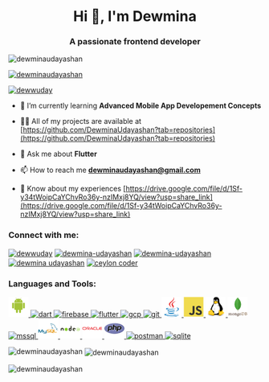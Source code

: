<h1 align="center">Hi 👋, I'm Dewmina</h1>
<h3 align="center">A passionate frontend developer</h3>

<p align="left"> <img src="https://komarev.com/ghpvc/?username=dewminaudayashan&label=Profile%20views&color=0e75b6&style=flat" alt="dewminaudayashan" /> </p>

<p align="left"> <a href="https://github.com/ryo-ma/github-profile-trophy"><img src="https://github-profile-trophy.vercel.app/?username=dewminaudayashan" alt="dewminaudayashan" /></a> </p>

<p align="left"> <a href="https://twitter.com/dewwuday" target="blank"><img src="https://img.shields.io/twitter/follow/dewwuday?logo=twitter&style=for-the-badge" alt="dewwuday" /></a> </p>

- 🌱 I’m currently learning **Advanced Mobile App Developement Concepts**

- 👨‍💻 All of my projects are available at [https://github.com/DewminaUdayashan?tab=repositories](https://github.com/DewminaUdayashan?tab=repositories)

- 💬 Ask me about **Flutter**

- 📫 How to reach me **dewminaudayashan@gmail.com**

- 📄 Know about my experiences [https://drive.google.com/file/d/1Sf-y34tWoipCaYChvRo36y-nzIMxj8YQ/view?usp=share_link](https://drive.google.com/file/d/1Sf-y34tWoipCaYChvRo36y-nzIMxj8YQ/view?usp=share_link)

<h3 align="left">Connect with me:</h3>
<p align="left">
<a href="https://twitter.com/dewwuday" target="blank"><img align="center" src="https://raw.githubusercontent.com/rahuldkjain/github-profile-readme-generator/master/src/images/icons/Social/twitter.svg" alt="dewwuday" height="30" width="40" /></a>
<a href="https://linkedin.com/in/dewmina-udayashan" target="blank"><img align="center" src="https://raw.githubusercontent.com/rahuldkjain/github-profile-readme-generator/master/src/images/icons/Social/linked-in-alt.svg" alt="dewmina-udayashan" height="30" width="40" /></a>
<a href="https://stackoverflow.com/users/dewmina-udayashan" target="blank"><img align="center" src="https://raw.githubusercontent.com/rahuldkjain/github-profile-readme-generator/master/src/images/icons/Social/stack-overflow.svg" alt="dewmina-udayashan" height="30" width="40" /></a>
<a href="https://fb.com/dewmina udayashan" target="blank"><img align="center" src="https://raw.githubusercontent.com/rahuldkjain/github-profile-readme-generator/master/src/images/icons/Social/facebook.svg" alt="dewmina udayashan" height="30" width="40" /></a>
<a href="https://www.youtube.com/c/ceylon coder" target="blank"><img align="center" src="https://raw.githubusercontent.com/rahuldkjain/github-profile-readme-generator/master/src/images/icons/Social/youtube.svg" alt="ceylon coder" height="30" width="40" /></a>
</p>

<h3 align="left">Languages and Tools:</h3>
<p align="left"> <a href="https://developer.android.com" target="_blank" rel="noreferrer"> <img src="https://raw.githubusercontent.com/devicons/devicon/master/icons/android/android-original-wordmark.svg" alt="android" width="40" height="40"/> </a> <a href="https://dart.dev" target="_blank" rel="noreferrer"> <img src="https://www.vectorlogo.zone/logos/dartlang/dartlang-icon.svg" alt="dart" width="40" height="40"/> </a> <a href="https://firebase.google.com/" target="_blank" rel="noreferrer"> <img src="https://www.vectorlogo.zone/logos/firebase/firebase-icon.svg" alt="firebase" width="40" height="40"/> </a> <a href="https://flutter.dev" target="_blank" rel="noreferrer"> <img src="https://www.vectorlogo.zone/logos/flutterio/flutterio-icon.svg" alt="flutter" width="40" height="40"/> </a> <a href="https://cloud.google.com" target="_blank" rel="noreferrer"> <img src="https://www.vectorlogo.zone/logos/google_cloud/google_cloud-icon.svg" alt="gcp" width="40" height="40"/> </a> <a href="https://git-scm.com/" target="_blank" rel="noreferrer"> <img src="https://www.vectorlogo.zone/logos/git-scm/git-scm-icon.svg" alt="git" width="40" height="40"/> </a> <a href="https://www.java.com" target="_blank" rel="noreferrer"> <img src="https://raw.githubusercontent.com/devicons/devicon/master/icons/java/java-original.svg" alt="java" width="40" height="40"/> </a> <a href="https://developer.mozilla.org/en-US/docs/Web/JavaScript" target="_blank" rel="noreferrer"> <img src="https://raw.githubusercontent.com/devicons/devicon/master/icons/javascript/javascript-original.svg" alt="javascript" width="40" height="40"/> </a> <a href="https://www.linux.org/" target="_blank" rel="noreferrer"> <img src="https://raw.githubusercontent.com/devicons/devicon/master/icons/linux/linux-original.svg" alt="linux" width="40" height="40"/> </a> <a href="https://www.mongodb.com/" target="_blank" rel="noreferrer"> <img src="https://raw.githubusercontent.com/devicons/devicon/master/icons/mongodb/mongodb-original-wordmark.svg" alt="mongodb" width="40" height="40"/> </a> <a href="https://www.microsoft.com/en-us/sql-server" target="_blank" rel="noreferrer"> <img src="https://www.svgrepo.com/show/303229/microsoft-sql-server-logo.svg" alt="mssql" width="40" height="40"/> </a> <a href="https://www.mysql.com/" target="_blank" rel="noreferrer"> <img src="https://raw.githubusercontent.com/devicons/devicon/master/icons/mysql/mysql-original-wordmark.svg" alt="mysql" width="40" height="40"/> </a> <a href="https://nodejs.org" target="_blank" rel="noreferrer"> <img src="https://raw.githubusercontent.com/devicons/devicon/master/icons/nodejs/nodejs-original-wordmark.svg" alt="nodejs" width="40" height="40"/> </a> <a href="https://www.oracle.com/" target="_blank" rel="noreferrer"> <img src="https://raw.githubusercontent.com/devicons/devicon/master/icons/oracle/oracle-original.svg" alt="oracle" width="40" height="40"/> </a> <a href="https://www.php.net" target="_blank" rel="noreferrer"> <img src="https://raw.githubusercontent.com/devicons/devicon/master/icons/php/php-original.svg" alt="php" width="40" height="40"/> </a> <a href="https://postman.com" target="_blank" rel="noreferrer"> <img src="https://www.vectorlogo.zone/logos/getpostman/getpostman-icon.svg" alt="postman" width="40" height="40"/> </a> <a href="https://www.sqlite.org/" target="_blank" rel="noreferrer"> <img src="https://www.vectorlogo.zone/logos/sqlite/sqlite-icon.svg" alt="sqlite" width="40" height="40"/> </a> </p>

<p><img align="left" src="https://github-readme-stats.vercel.app/api/top-langs?username=dewminaudayashan&show_icons=true&locale=en&layout=compact" alt="dewminaudayashan" /></p>

<p>&nbsp;<img align="center" src="https://github-readme-stats.vercel.app/api?username=dewminaudayashan&show_icons=true&locale=en" alt="dewminaudayashan" /></p>

<p><img align="center" src="https://github-readme-streak-stats.herokuapp.com/?user=dewminaudayashan&" alt="dewminaudayashan" /></p>
